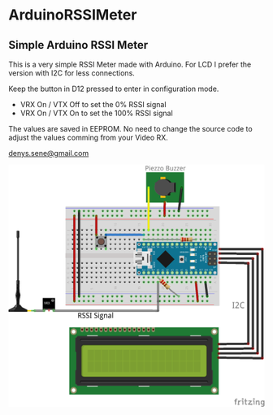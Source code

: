 # ArduinoRSSIMeter

<h2>Simple Arduino RSSI Meter</h2>

This is a very simple RSSI Meter made with Arduino.
For LCD I prefer the version with I2C for less connections.

Keep the button in D12 pressed to enter in configuration mode.
- VRX On / VTX Off to set the 0% RSSI signal
- VRX On / VTX On to set the 100% RSSI signal

The values are saved in EEPROM. No need to change the source code
to adjust the values comming from your Video RX.

denys.sene@gmail.com
<p>
<img src="ArduinoRSSIMeter_bb.png">
</p>